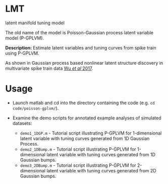# LMT
latent manifold tuning model

The old name of the model is Poisson-Gaussian process latent variable model (P-GPLVM). 

**Description:** Estimate latent variables and tuning curves from spike train using P-GPLVM.

As shown in
Gaussian process based nonlinear latent structure discovery in multivariate spike train data
[Wu *et al* 2017](http://papers.nips.cc/paper/6941-gaussian-process-based-nonlinear-latent-structure-discovery-in-multivariate-spike-train-data).

Usage
=====

* Launch matlab and cd into the directory containing the code
 (e.g. `cd code/poisson-gplvm/`).

* Examine the demo scripts for annotated example analyses of simulated
datasets: 
	*  `demo1_1DGP.m` - Tutorial script illustrating P-GPLVM for 1-dimensional latent variable with tuning curves generated from 1D Gaussian Process.
	*  `demo2_1DBump.m` - Tutorial script illustrating P-GPLVM for 1-dimensional latent variable with tuning curves generated from 1D Gaussian bumps.
	* `demo3_2DBump.m` - Tutorial script illustrating P-GPLVM for 2-dimensional latent variable with tuning curves generated from 2D Gaussian bumps.

